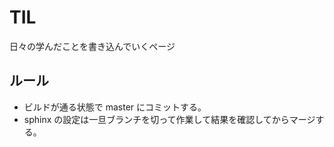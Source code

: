 # TIL

日々の学んだことを書き込んでいくページ

## ルール

- ビルドが通る状態で master にコミットする。
- sphinx の設定は一旦ブランチを切って作業して結果を確認してからマージする。
